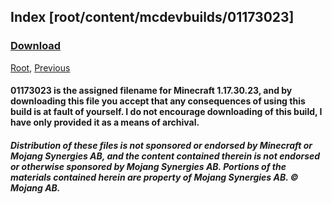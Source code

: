 ## Index [root/content/mcdevbuilds/01173023]

### [Download](https://github.com/Kee7702/Kee7702.github.io/releases/download/resbin/mcwin10devbuild01173023.zip)

[Root](/), [Previous](.././mcdevbuilds)

#### 01173023 is the assigned filename for Minecraft 1.17.30.23, and by downloading this file you accept that any consequences of using this build is at fault of yourself. I do not encourage downloading of this build, I have only provided it as a means of archival.

##### Distribution of these files is not sponsored or endorsed by Minecraft or Mojang Synergies AB, and the content contained therein is not endorsed or otherwise sponsored by Mojang Synergies AB. Portions of the materials contained herein are property of Mojang Synergies AB. © Mojang AB.

